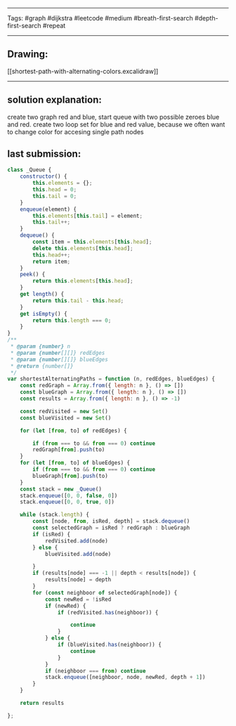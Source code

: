

----

Tags: #graph #dijkstra #leetcode #medium #breath-first-search #depth-first-search #repeat 

----

## Drawing:
[[shortest-path-with-alternating-colors.excalidraw]]

----


## solution explanation:
create two graph red and blue, start queue with two possible zeroes blue and red. create two loop set for blue and red value, because we often want to change color for accesing single path nodes

## last submission:
```javascript
class _Queue {
    constructor() {
        this.elements = {};
        this.head = 0;
        this.tail = 0;
    }
    enqueue(element) {
        this.elements[this.tail] = element;
        this.tail++;
    }
    dequeue() {
        const item = this.elements[this.head];
        delete this.elements[this.head];
        this.head++;
        return item;
    }
    peek() {
        return this.elements[this.head];
    }
    get length() {
        return this.tail - this.head;
    }
    get isEmpty() {
        return this.length === 0;
    }
}
/**
 * @param {number} n
 * @param {number[][]} redEdges
 * @param {number[][]} blueEdges
 * @return {number[]}
 */
var shortestAlternatingPaths = function (n, redEdges, blueEdges) {
    const redGraph = Array.from({ length: n }, () => [])
    const blueGraph = Array.from({ length: n }, () => [])
    const results = Array.from({ length: n }, () => -1)

    const redVisited = new Set()
    const blueVisited = new Set()

    for (let [from, to] of redEdges) {

        if (from === to && from === 0) continue
        redGraph[from].push(to)
    }
    for (let [from, to] of blueEdges) {
        if (from === to && from === 0) continue
        blueGraph[from].push(to)
    }
    const stack = new _Queue()
    stack.enqueue([0, 0, false, 0])
    stack.enqueue([0, 0, true, 0])

    while (stack.length) {
        const [node, from, isRed, depth] = stack.dequeue()
        const selectedGraph = isRed ? redGraph : blueGraph
        if (isRed) {
            redVisited.add(node)
        } else {
            blueVisited.add(node)

        }
        if (results[node] === -1 || depth < results[node]) {
            results[node] = depth
        }
        for (const neighboor of selectedGraph[node]) {
            const newRed = !isRed
            if (newRed) {
                if (redVisited.has(neighboor)) {

                    continue
                }
            } else {
                if (blueVisited.has(neighboor)) {
                    continue
                }
            }
            if (neighboor === from) continue
            stack.enqueue([neighboor, node, newRed, depth + 1])
        }
    }

    return results

};
```
